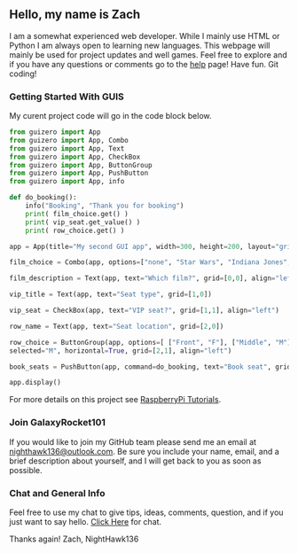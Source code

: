 ## Hello, my name is Zach

I am a somewhat experienced web developer. While I mainly use HTML or Python I am always open to learning new languages.
This webpage will mainly be used for project updates and well games. Feel free to explore and if you have any questions or comments go to the [help](https://nighthawk136.github.io/help/) page! Have fun. Git coding!

### Getting Started With GUIS

My curent project code will go in the code block below.

```python
from guizero import App
from guizero import App, Combo
from guizero import App, Text
from guizero import App, CheckBox
from guizero import App, ButtonGroup
from guizero import App, PushButton
from guizero import App, info

def do_booking():
    info("Booking", "Thank you for booking")
    print( film_choice.get() )
    print( vip_seat.get_value() )
    print( row_choice.get() )

app = App(title="My second GUI app", width=300, height=200, layout="grid")

film_choice = Combo(app, options=["none", "Star Wars", "Indiana Jones", "Batman"], grid=[0,1], align="left")

film_description = Text(app, text="Which film?", grid=[0,0], align="left")

vip_title = Text(app, text="Seat type", grid=[1,0])

vip_seat = CheckBox(app, text="VIP seat?", grid=[1,1], align="left")

row_name = Text(app, text="Seat location", grid=[2,0])

row_choice = ButtonGroup(app, options=[ ["Front", "F"], ["Middle", "M"],["Back", "B"] ],
selected="M", horizontal=True, grid=[2,1], align="left")

book_seats = PushButton(app, command=do_booking, text="Book seat", grid=[3,1], align="left")

app.display()
```

For more details on this project see [RaspberryPi Tutorials](https://www.raspberrypi.org/learning/getting-started-with-guis/).

### Join GalaxyRocket101

If you would like to join my GitHub team please send me an email at nighthawk136@outlook.com. Be sure you include your name, email, and a brief description about yourself, and I will get back to you as soon as possible.

### Chat and General Info

Feel free to use my chat to give tips, ideas, comments, question, and if you just want to say hello. [Click Here](https://join.slack.com/galaxyrocket101nh/shared_invite/MTc3MTA2ODQxNzQ1LTE0OTM3NTIwMTUtYjE1ZjgyYTg0ZA) for chat.

Thanks again! Zach, NightHawk136
